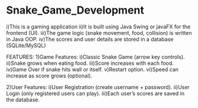# Snake_Game_Development

i)This is a gaming application
ii)It is built using Java Swing or javaFX for the frontend (UI).
iii)The game logic (snake movement, food, collision) is written in Java OOP.
iv)The scores and user details are stored in a database (SQLite/MySQL)

FEATURES:
1)Game Features:
 i)Classic Snake Game (arrow key controls).
 ii)Snake grows when eating food.
 iii)Score increases with each food.
 iv)Game Over if snake hits wall or itself.
 v)Restart option.
 vi)Speed can increase as score grows (optional).

2)User Features:
 i)User Registration (create username + password).
 ii)User Login (only registered users can play).
 iii)Each user’s scores are saved in the database.
